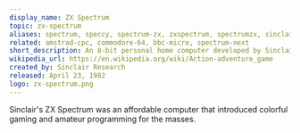 ```yaml
---
display_name: ZX Spectrum
topic: zx-spectrum
aliases: spectrum, speccy, spectrum-zx, zxspectrum, spectrumzx, sinclair, sinclair-spectrum
related: amstrad-cpc, commodore-64, bbc-micro, spectrum-next
short_description: An 8-bit personal home computer developed by Sinclair Research and Britain's best-selling microcomputer.
wikipedia_url: https://en.wikipedia.org/wiki/Action-adventure_game
created_by: Sinclair Research
released: April 23, 1982
logo: zx-spectrum.png
---
```

Sinclair's ZX Spectrum was an affordable computer that introduced colorful gaming and amateur programming for the masses. 
